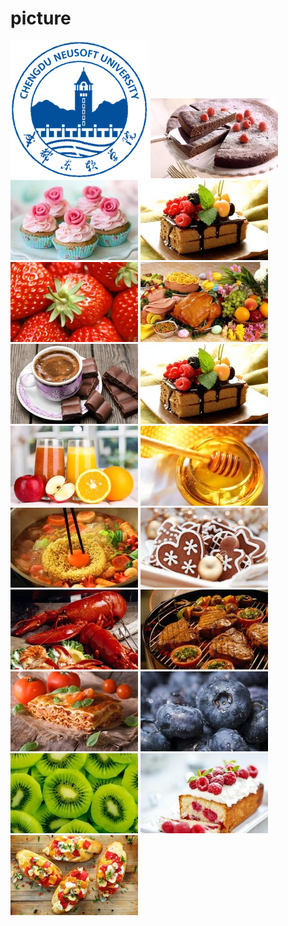# picture
![](https://github.com/mzyy123/picture/blob/main/images/NEUS.png)
![](https://github.com/mzyy123/picture/blob/main/picture.jpg)
![](https://github.com/mzyy123/picture/blob/main/picture1.jpg)
![](https://github.com/mzyy123/picture/blob/main/picture2.jpg)
![](https://github.com/mzyy123/picture/blob/main/picture3.jpg)
![](https://github.com/mzyy123/picture/blob/main/picture4.jpg)
![](https://github.com/mzyy123/picture/blob/main/picture5.jpg)
![](https://github.com/mzyy123/picture/blob/main/picture6.jpg)
![](https://github.com/mzyy123/picture/blob/main/picture7.jpg)
![](https://github.com/mzyy123/picture/blob/main/picture8.jpg)
![](https://github.com/mzyy123/picture/blob/main/picture9.jpg)
![](https://github.com/mzyy123/picture/blob/main/picture10.jpg)
![](https://github.com/mzyy123/picture/blob/main/picture11.jpg)
![](https://github.com/mzyy123/picture/blob/main/picture12.jpg)
![](https://github.com/mzyy123/picture/blob/main/picture13.jpg)
![](https://github.com/mzyy123/picture/blob/main/picture14.jpg)
![](https://github.com/mzyy123/picture/blob/main/picture15.jpg)
![](https://github.com/mzyy123/picture/blob/main/picture16.jpg)
![](https://github.com/mzyy123/picture/blob/main/picture17.jpg)


